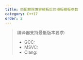 ```yaml
---
title: 匹配排除兼容模板后的模板模板参数
category: C++17
order: 2
---
```


> 编译器支持最低版本要求:
> * GCC:
> * MSVC:
> * Clang:
